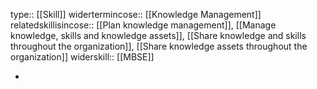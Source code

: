 type:: [[Skill]]
widertermincose:: [[Knowledge Management]]
relatedskillisincose:: [[Plan knowledge management]], [[Manage knowledge, skills and knowledge assets]], [[Share knowledge and skills throughout the organization]], [[Share knowledge assets throughout the organization]]
widerskill:: [[MBSE]]

-